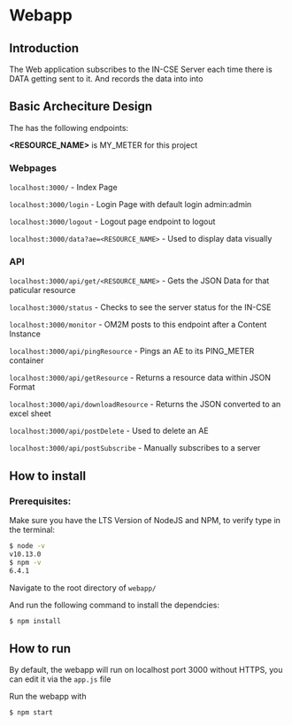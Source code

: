 # Webapp

## Introduction

The Web application subscribes to the IN-CSE Server each time there is DATA getting sent to it. And records the data into into 

## Basic Archeciture Design

The has the following endpoints:

**<RESOURCE_NAME>** is MY_METER for this project


### Webpages

`localhost:3000/` - Index Page

`localhost:3000/login` - Login Page with default login admin:admin

`localhost:3000/logout` - Logout page endpoint to logout

`localhost:3000/data?ae=<RESOURCE_NAME>` - Used to display data visually 


### API 

`localhost:3000/api/get/<RESOURCE_NAME>` - Gets the JSON Data for that paticular resource

`localhost:3000/status` - Checks to see the server status for the IN-CSE 

`localhost:3000/monitor` - OM2M posts to this endpoint after a Content Instance 

`localhost:3000/api/pingResource` - Pings an AE to its PING_METER container

`localhost:3000/api/getResource` - Returns a resource data within JSON Format

`localhost:3000/api/downloadResource` - Returns the JSON converted to an excel sheet

`localhost:3000/api/postDelete` - Used to delete an AE

`localhost:3000/api/postSubscribe` - Manually subscribes to a server



## How to install

### Prerequisites:
Make sure you have the LTS Version of NodeJS and NPM, to verify type in the terminal:

```sh
$ node -v
v10.13.0
$ npm -v
6.4.1
```


Navigate to the root directory of `webapp/`

And run the following command to install the dependcies:

```sh
$ npm install
```


## How to run

By default, the webapp will run on localhost port 3000 without HTTPS, you can edit it via the `app.js` file

Run the webapp with 
```
$ npm start
```

